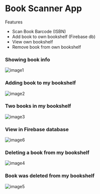 # Book Scanner App

Features
- Scan Book Barcode (ISBN)
- Add book to own bookshelf (Firebase db)
- View own bookshelf
- Remove book from own bookshelf

### Showing book info
![image1](./assets/Screenshot_1.jpg)

### Adding book to my bookshelf
![image2](./assets/Screenshot_2.jpg)

### Two books in my bookshelf
![image3](./assets/Screenshot_3.jpg)

### View in Firebase database
![image6](./assets/Screenshot_6.jpg)

### Deleting a book from my bookshelf
![image4](./assets/Screenshot_4.jpg)

### Book was deleted from my bookshelf
![image5](./assets/Screenshot_5.jpg)